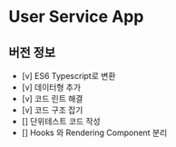 # User Service App

## 버전 정보

- [v] ES6 Typescript로 변환
- [v] 데이터형 추가
- [v] 코드 린트 해결
- [v] 코드 구조 잡기
- [] 단위테스트 코드 작성
- [] Hooks 와 Rendering Component 분리
